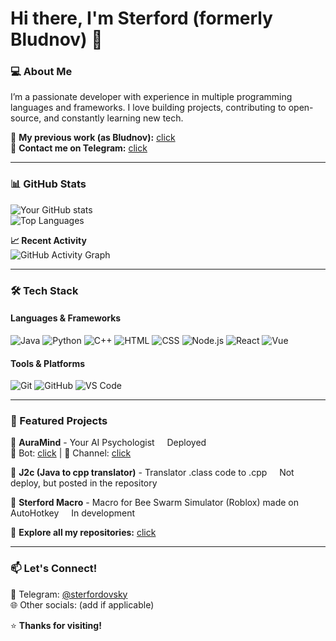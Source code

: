 # **Hi there, I'm Sterford (formerly Bludnov)** 👋  

### **💻 About Me**  
I’m a passionate developer with experience in multiple programming languages and frameworks. I love building projects, contributing to open-source, and constantly learning new tech.  

🔗 **My previous work (as Bludnov):** [click](https://github.com/bludnov?tab=repositories)  
📩 **Contact me on Telegram:** [click](https://t.me/sterfordovsky)  

---

### **📊 GitHub Stats**  
![Your GitHub stats](https://github-readme-stats.vercel.app/api?username=bludnov&show_icons=true&theme=radical&hide_border=true)  
![Top Languages](https://github-readme-stats.vercel.app/api/top-langs/?username=bludnov&layout=compact&theme=radical&hide_border=true)  

**📈 Recent Activity**  
![GitHub Activity Graph](https://github-readme-activity-graph.vercel.app/graph?username=sterford&theme=react-dark&hide_border=true)  

---

### **🛠 Tech Stack**  

#### **Languages & Frameworks**  
![Java](https://img.shields.io/badge/Java-ED8B00?style=for-the-badge&logo=openjdk&logoColor=white)
![Python](https://img.shields.io/badge/Python-3776AB?style=for-the-badge&logo=python&logoColor=white)
![C++](https://img.shields.io/badge/C++-00599C?style=for-the-badge&logo=c%2B%2B&logoColor=white)
![HTML](https://img.shields.io/badge/HTML-E34F26?style=for-the-badge&logo=html5&logoColor=white)
![CSS](https://img.shields.io/badge/CSS-1572B6?style=for-the-badge&logo=css3&logoColor=white)
![Node.js](https://img.shields.io/badge/Node.js-339933?style=for-the-badge&logo=nodedotjs&logoColor=white)
![React](https://img.shields.io/badge/React-61DAFB?style=for-the-badge&logo=react&logoColor=black)
![Vue](https://img.shields.io/badge/Vue.js-4FC08D?style=for-the-badge&logo=vuedotjs&logoColor=white)

#### **Tools & Platforms**  
![Git](https://img.shields.io/badge/Git-F05032?style=for-the-badge&logo=git&logoColor=white)
![GitHub](https://img.shields.io/badge/GitHub-181717?style=for-the-badge&logo=github&logoColor=white)
![VS Code](https://img.shields.io/badge/VS_Code-007ACC?style=for-the-badge&logo=visual-studio-code&logoColor=white)

---

### **🚀 Featured Projects**  

🔹 **AuraMind** - Your AI Psychologist <img src="https://raw.githubusercontent.com/FortAwesome/Font-Awesome/6.x/svgs/solid/circle.svg" width="12" height="12" style="color:green;fill:green"/> Deployed  
🤖 Bot: [click](https://t.me/AuraMind_bot) | 📢 Channel: [click](https://t.me/AuraMindru)  

🔹 **J2c (Java to cpp translator)** - Translator .class code to .cpp <img src="https://raw.githubusercontent.com/FortAwesome/Font-Awesome/6.x/svgs/solid/circle.svg" width="12" height="12" style="color:yellow;fill:yellow"/> Not deploy, but posted in the repository

🔹 **Sterford Macro** - Macro for Bee Swarm Simulator (Roblox) made on AutoHotkey <img src="https://raw.githubusercontent.com/FortAwesome/Font-Awesome/6.x/svgs/solid/circle.svg" width="12" height="12" style="color:red;fill:red"/> In development

📂 **Explore all my repositories:** [click](https://github.com/bludnov?tab=repositories)  

---

### **📫 Let's Connect!**  
💬 Telegram: [@sterfordovsky](https://t.me/sterfordovsky)  
🌐 Other socials: (add if applicable)  

⭐ **Thanks for visiting!**  
